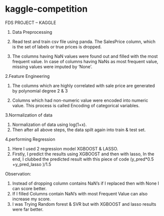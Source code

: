 # kaggle-competition
FDS PROJECT – KAGGLE
							

1. Data Preprocessing

1.	Read test and train csv file using panda. The SalesPrice column, which is the set of labels or true prices is dropped.


2.	The columns having NaN values were found out and filled with the most frequent value. In case of columns having NaNs as most frequent value, missing values were imputed by ‘None’.


2.Feature Engineering

1.	The columns which are highly correlated with sale price are generated by polynomial degree 2 & 3 

2.	Columns which had non-numeric value were encoded into numeric value. This process is called Encoding of categorical variables.


3.Normalization of data

1.	Normalization of data using log(1+x).
2.	Then after all above steps, the data  spilt again into train & test set.


4.performing Regression

1. Here I used 2 regression model XGBOOST & LASSO.
2. Firstly, I predict the results using XGBOOST and then with lasso, In the end, I clubbed the predicted result with this piece of code (y_pred*0.5 +y_pred_lasso )/1.5

	
	 	


Observation:  
1.	Instead of dropping column contains NaN’s if I replaced then with None I can score better.
2.	If I filled Columns contain NaN’s with  most Frequent Value can also increase my score.
3.	I  was Trying Random forest & SVR but with XGBOOST and lasso results were far better. 
